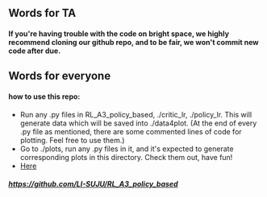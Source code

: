 ## Words for TA
#### If you're having trouble with the code on bright space, we highly recommend cloning our github repo, and to be fair, we won't commit new code after due.
## Words for everyone
#### how to use this repo:
- Run any .py files in RL_A3_policy_based, ./critic_lr, ./policy_lr. This will generate data which will be saved into ./data4plot. (At the end of every .py file as mentioned, there are some commented lines of code for plotting. Feel free to use them.)
- Go to ./plots, run any .py files in it, and it's expected to generate corresponding plots in this directory. Check them out, have fun!
- [Here](https://github.com/LI-SUJU/RL_A3_policy_based/blob/main/RL_A3_8_pages_with_reference.pdf)
##### https://github.com/LI-SUJU/RL_A3_policy_based
